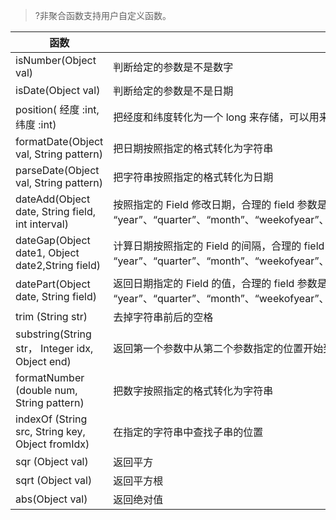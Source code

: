 >?非聚合函数支持用户自定义函数。

| 函数                                             | 说明                                                  |
| -------------------------------------- | --------------------------------------------- |
| isNumber(Object val)       | 判断给定的参数是不是数字                         |
| isDate(Object val)                  | 判断给定的参数是不是日期                       |
| position( 经度 :int, 纬度 :int)                  | 把经度和纬度转化为一个 long 来存储，可以用来做 GIS inrect 和 inCircle 的输入参数 |
| formatDate(Object val, String pattern)    | 把日期按照指定的格式转化为字符串  |
| parseDate(Object val, String pattern)  | 把字符串按照指定的格式转化为日期     |
| dateAdd(Object date, String field, int interval) | 按照指定的 Field 修改日期，合理的 field 参数是 “year”、“quarter”、“month”、“weekofyear”、“dayofyear”、“dayofmonth”、“dayofweek”、“hour”、“minute”、“second” |
| dateGap(Object date1, Object date2,String field) | 计算日期按照指定的 Field 的间隔，合理的 field 参数是 “year”、“quarter”、“month”、“weekofyear”、“dayofyear”、“dayofmonth”、“dayofweek”、“hour”、“minute”、“second” |
| datePart(Object date, String field)              | 返回日期指定的 Field 的值，合理的 field 参数是 “year”、“quarter”、“month”、“weekofyear”、“dayofyear”、“dayofmonth”、“dayofweek”、“hour”、“minute”、“second” |
| trim (String str)               | 去掉字符串前后的空格                            |
| substring(String str， Integer idx, Object end) | 返回第一个参数中从第二个参数指定的位置开始到第三个参数指定的长度的子字符串 |
| formatNumber (double num, String pattern)        | 把数字按照指定的格式转化为字符串                             |
| indexOf (String src, String key, Object fromIdx) | 在指定的字符串中查找子串的位置                               |
| sqr (Object val)                      | 返回平方                                        |
| sqrt (Object val)                    | 返回平方根                                       |
| abs(Object val)                     | 返回绝对值                                 |
